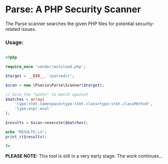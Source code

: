 Parse: A PHP Security Scanner
=================

The Parse scanner searches the given PHP files for potential security-related issues.

### Usage:

```php

<?php

require_once 'vendor/autoload.php';

$target = __DIR__.'/parsedir';

$scan = new \Psecio\Parse\Scanner($target);

// Give the "paths" to match against
$matches = array(
    'type:stmt.namespace>type:stmt.class>type:stmt.classMethod',
    'type:expr.eval'
);

$results = $scan->execute($matches);

echo "RESULTS:\n";
print_r($results);

?>
```

**PLEASE NOTE:** This tool is still in a very early stage. The work continues...